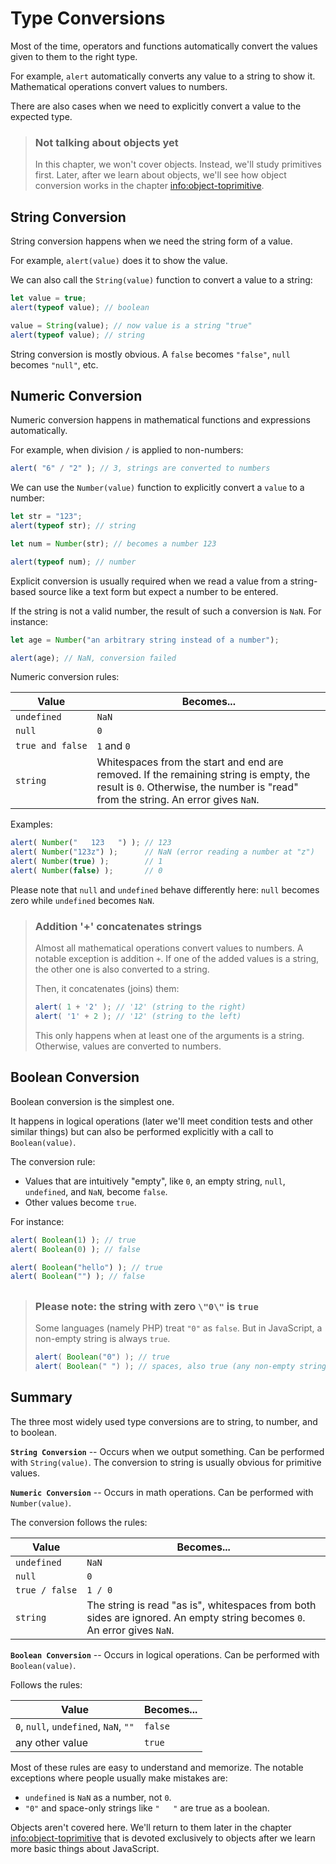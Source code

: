 # Type Conversions

Most of the time, operators and functions automatically convert the values given to them to the right type. 

For example, `alert` automatically converts any value to a string to show it. Mathematical operations convert values to numbers.

There are also cases when we need to explicitly convert a value to the expected type.

> ### Not talking about objects yet
> In this chapter, we won't cover objects. Instead, we'll study primitives first. Later, after we learn about objects, we'll see how object conversion works in the chapter <info:object-toprimitive>.

## String Conversion

String conversion happens when we need the string form of a value.

For example, `alert(value)` does it to show the value.

We can also call the `String(value)` function to convert a value to a string:

```js
let value = true;
alert(typeof value); // boolean

value = String(value); // now value is a string "true"
alert(typeof value); // string
```

String conversion is mostly obvious. A `false` becomes `"false"`, `null` becomes `"null"`, etc.

## Numeric Conversion

Numeric conversion happens in mathematical functions and expressions automatically.

For example, when division `/` is applied to non-numbers:

```js
alert( "6" / "2" ); // 3, strings are converted to numbers
```

We can use the `Number(value)` function to explicitly convert a `value` to a number:

```js
let str = "123";
alert(typeof str); // string

let num = Number(str); // becomes a number 123

alert(typeof num); // number
```

Explicit conversion is usually required when we read a value from a string-based source like a text form but expect a number to be entered.

If the string is not a valid number, the result of such a conversion is `NaN`. For instance:

```js
let age = Number("an arbitrary string instead of a number");

alert(age); // NaN, conversion failed
```

Numeric conversion rules:

| Value |  Becomes... |
|-------|-------------|
|`undefined`|`NaN`|
|`null`|`0`|
|<code>true&nbsp;and&nbsp;false</code> | `1` and `0` |
| `string` | Whitespaces from the start and end are removed. If the remaining string is empty, the result is `0`. Otherwise, the number is "read" from the string. An error gives `NaN`. |

Examples:

```js
alert( Number("   123   ") ); // 123
alert( Number("123z") );      // NaN (error reading a number at "z")
alert( Number(true) );        // 1
alert( Number(false) );       // 0
```

Please note that `null` and `undefined` behave differently here: `null` becomes zero while `undefined` becomes `NaN`.

> ### Addition '+' concatenates strings
> Almost all mathematical operations convert values to numbers. A notable exception is addition `+`. If one of the added values is a string, the other one is also converted to a string.
> 
> Then, it concatenates (joins) them:
> ```js
> alert( 1 + '2' ); // '12' (string to the right)
> alert( '1' + 2 ); // '12' (string to the left)
> ```
> 
> This only happens when at least one of the arguments is a string. Otherwise, values are converted to numbers.

## Boolean Conversion

Boolean conversion is the simplest one.

It happens in logical operations (later we'll meet condition tests and other similar things) but can also be performed explicitly with a call to `Boolean(value)`.

The conversion rule:

- Values that are intuitively "empty", like `0`, an empty string, `null`, `undefined`, and `NaN`, become `false`.
- Other values become `true`.

For instance:

```js
alert( Boolean(1) ); // true
alert( Boolean(0) ); // false

alert( Boolean("hello") ); // true
alert( Boolean("") ); // false
```

## 
> ### Please note: the string with zero `\"0\"` is `true`
> Some languages (namely PHP) treat `"0"` as `false`. But in JavaScript, a non-empty string is always `true`.
> ```js
> alert( Boolean("0") ); // true
> alert( Boolean(" ") ); // spaces, also true (any non-empty string is true)
> ```

## Summary

The three most widely used type conversions are to string, to number, and to boolean.

**`String Conversion`** -- Occurs when we output something. Can be performed with `String(value)`. The conversion to string is usually obvious for primitive values.

**`Numeric Conversion`** -- Occurs in math operations. Can be performed with `Number(value)`.

The conversion follows the rules:

| Value |  Becomes... |
|-------|-------------|
|`undefined`|`NaN`|
|`null`|`0`|
|<code>true&nbsp;/&nbsp;false</code> | `1 / 0` |
| `string` | The string is read "as is", whitespaces from both sides are ignored. An empty string becomes `0`. An error gives `NaN`. |

**`Boolean Conversion`** -- Occurs in logical operations. Can be performed with `Boolean(value)`.

Follows the rules:

| Value |  Becomes... |
|-------|-------------|
|`0`, `null`, `undefined`, `NaN`, `""` |`false`|
|any other value| `true` |


Most of these rules are easy to understand and memorize. The notable exceptions where people usually make mistakes are:

- `undefined` is `NaN` as a number, not `0`.
- `"0"` and space-only strings like `"   "` are true as a boolean.

Objects aren't covered here. We'll return to them later in the chapter <info:object-toprimitive> that is devoted exclusively to objects after we learn more basic things about JavaScript.
